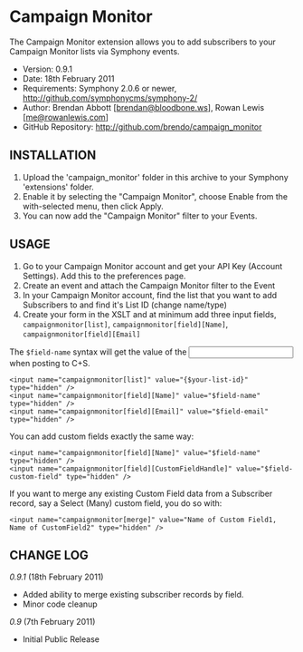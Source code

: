 # Campaign Monitor

The Campaign Monitor extension allows you to add subscribers to your Campaign Monitor
lists via Symphony events.

- Version: 0.9.1
- Date: 18th February 2011
- Requirements: Symphony 2.0.6 or newer, <http://github.com/symphonycms/symphony-2/>
- Author: Brendan Abbott [brendan@bloodbone.ws], Rowan Lewis [me@rowanlewis.com]
- GitHub Repository: <http://github.com/brendo/campaign_monitor>

## INSTALLATION

1. Upload the 'campaign_monitor' folder in this archive to your Symphony 'extensions' folder.
2. Enable it by selecting the "Campaign Monitor", choose Enable from the with-selected menu, then click Apply.
3. You can now add the "Campaign Monitor" filter to your Events.

## USAGE

1. Go to your Campaign Monitor account and get your API Key (Account Settings). Add this to the preferences page.
2. Create an event and attach the Campaign Monitor filter to the Event
3. In your Campaign Monitor account, find the list that you want to add Subscribers to and find it's List ID (change name/type)
4. Create your form in the XSLT and at minimum add three input fields, `campaignmonitor[list]`, `campaignmonitor[field][Name]`, `campaignmonitor[field][Email]`

The `$field-name` syntax will get the value of the <input name='fields[name]' /> when posting to C+S.

	<input name="campaignmonitor[list]" value="{$your-list-id}" type="hidden" />
	<input name="campaignmonitor[field][Name]" value="$field-name" type="hidden" />
	<input name="campaignmonitor[field][Email]" value="$field-email" type="hidden" />

You can add custom fields exactly the same way:

	<input name="campaignmonitor[field][Name]" value="$field-name" type="hidden" />
	<input name="campaignmonitor[field][CustomFieldHandle]" value="$field-custom-field" type="hidden" />

If you want to merge any existing Custom Field data from a Subscriber record, say a Select (Many) custom field, you do so with:

	<input name="campaignmonitor[merge]" value="Name of Custom Field1, Name of CustomField2" type="hidden" />


## CHANGE LOG

*0.9.1* (18th February 2011)

- Added ability to merge existing subscriber records by field.
- Minor code cleanup

*0.9* (7th February 2011)

- Initial Public Release
